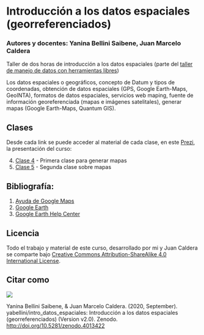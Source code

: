 # Introducción a los datos espaciales (georreferenciados)
### Autores y docentes: Yanina Bellini Saibene, Juan Marcelo Caldera

Taller de dos horas de introducción a los datos espaciales (parte del [taller de manejo de datos con herramientas libres](https://github.com/yabellini/TallerManejoDeDatos))

Los datos espaciales o geográficos, concepto de Datum y tipos de coordenadas, obtención de datos espaciales (GPS, Google Earth-Maps, GeoINTA), formatos de datos espaciales, servicios web maping, fuente de información georeferenciada (mapas e imágenes satelitales), generar mapas (Google Earth-Maps, Quantum GIS).

## Clases

Desde cada link se puede acceder al material de cada clase, en este [Prezi](https://prezi.com/490kbwfqfjfc/presentacion-del-taller-de-manejo-de-datos/), la presentación del curso:

4. [Clase 4](https://github.com/yabellini/intro_datos_espaciales/blob/master/clase4.md) - Primera clase para generar mapas
5. [Clase 5](https://github.com/yabellini/intro_datos_espaciales/blob/master/clase5.md) - Segunda clase sobre mapas

## Bibliografía:

1.	[Ayuda de Google Maps](https://support.google.com/maps/?hl=es#topic=3092425) 
2.	[Google Earth](http://www.google.com/earth/learn/)
3.	[Google Earth Help Center](https://support.google.com/earth/?hl=en#topic=4363013) 

## Licencia
 Todo el trabajo y material de este curso, desarrollado por mi y Juan Caldera se comparte bajo [Creative Commons Attribution-ShareAlike 4.0 International License](https://creativecommons.org/licenses/by-sa/4.0/deed.es_ES).
 
## Citar como
![](https://zenodo.org/badge/DOI/10.5281/zenodo.4013422.svg)

Yanina Bellini Saibene, & Juan Marcelo Caldera. (2020, September). yabellini/intro_datos_espaciales: Introducción a los datos espaciales (georreferenciados) (Version v2.0). Zenodo. http://doi.org/10.5281/zenodo.4013422

